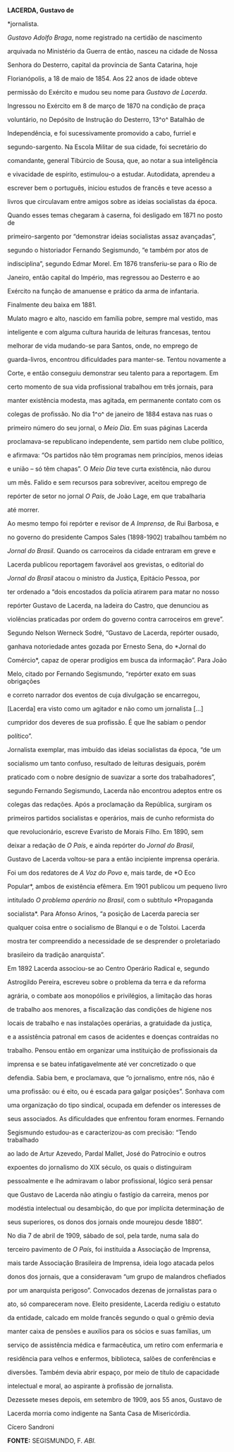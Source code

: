 **LACERDA, Gustavo de**



\*jornalista.



*Gustavo Adolfo Braga*, nome registrado na certidão de nascimento

arquivada no Ministério da Guerra de então, nasceu na cidade de Nossa

Senhora do Desterro, capital da província de Santa Catarina, hoje

Florianópolis, a 18 de maio de 1854. Aos 22 anos de idade obteve

permissão do Exército e mudou seu nome para *Gustavo de Lacerda*.



Ingressou no Exército em 8 de março de 1870 na condição de praça

voluntário, no Depósito de Instrução do Desterro, 13^o^ Batalhão de

Independência, e foi sucessivamente promovido a cabo, furriel e

segundo-sargento. Na Escola Militar de sua cidade, foi secretário do

comandante, general Tibúrcio de Sousa, que, ao notar a sua inteligência

e vivacidade de espírito, estimulou-o a estudar. Autodidata, aprendeu a

escrever bem o português, iniciou estudos de francês e teve acesso a

livros que circulavam entre amigos sobre as ideias socialistas da época.

Quando esses temas chegaram à caserna, foi desligado em 1871 no posto de

primeiro-sargento por “demonstrar ideias socialistas assaz avançadas”,

segundo o historiador Fernando Segismundo, “e também por atos de

indisciplina”, segundo Edmar Morel. Em 1876 transferiu-se para o Rio de

Janeiro, então capital do Império, mas regressou ao Desterro e ao

Exército na função de amanuense e prático da arma de infantaria.

Finalmente deu baixa em 1881.



Mulato magro e alto, nascido em família pobre, sempre mal vestido, mas

inteligente e com alguma cultura haurida de leituras francesas, tentou

melhorar de vida mudando-se para Santos, onde, no emprego de

guarda-livros, encontrou dificuldades para manter-se. Tentou novamente a

Corte, e então conseguiu demonstrar seu talento para a reportagem. Em

certo momento de sua vida profissional trabalhou em três jornais, para

manter existência modesta, mas agitada, em permanente contato com os

colegas de profissão. No dia 1^o^ de janeiro de 1884 estava nas ruas o

primeiro número do seu jornal, o *Meio Dia*. Em suas páginas Lacerda

proclamava-se republicano independente, sem partido nem clube político,

e afirmava: “Os partidos não têm programas nem princípios, menos ideias

e união – só têm chapas”. O *Meio Dia* teve curta existência, não durou

um mês. Falido e sem recursos para sobreviver, aceitou emprego de

repórter de setor no jornal *O País*, de João Lage, em que trabalharia

até morrer.



Ao mesmo tempo foi repórter e revisor de *A Imprensa*, de Rui Barbosa, e

no governo do presidente Campos Sales (1898-1902) trabalhou também no

*Jornal do Brasil*. Quando os carroceiros da cidade entraram em greve e

Lacerda publicou reportagem favorável aos grevistas, o editorial do

*Jornal do Brasil* atacou o ministro da Justiça, Epitácio Pessoa, por

ter ordenado a “dois encostados da polícia atirarem para matar no nosso

repórter Gustavo de Lacerda, na ladeira do Castro, que denunciou as

violências praticadas por ordem do governo contra carroceiros em greve”.

Segundo Nelson Werneck Sodré, “Gustavo de Lacerda, repórter ousado,

ganhava notoriedade antes gozada por Ernesto Sena, do *Jornal do

Comércio*, capaz de operar prodígios em busca da informação”. Para João

Melo, citado por Fernando Segismundo, “repórter exato em suas obrigações

e correto narrador dos eventos de cuja divulgação se encarregou,

[Lacerda] era visto como um agitador e não como um jornalista […]

cumpridor dos deveres de sua profissão. É que lhe sabiam o pendor

político”.



Jornalista exemplar, mas imbuído das ideias socialistas da época, “de um

socialismo um tanto confuso, resultado de leituras desiguais, porém

praticado com o nobre desígnio de suavizar a sorte dos trabalhadores”,

segundo Fernando Segismundo, Lacerda não encontrou adeptos entre os

colegas das redações. Após a proclamação da República, surgiram os

primeiros partidos socialistas e operários, mais de cunho reformista do

que revolucionário, escreve Evaristo de Morais Filho. Em 1890, sem

deixar a redação de *O País*, e ainda repórter do *Jornal do Brasil*,

Gustavo de Lacerda voltou-se para a então incipiente imprensa operária.

Foi um dos redatores de *A Voz do Povo* e, mais tarde, de *O Eco

Popular*, ambos de existência efêmera. Em 1901 publicou um pequeno livro

intitulado *O problema operário no Brasil*, com o subtítulo *Propaganda

socialista*. Para Afonso Arinos, “a posição de Lacerda parecia ser

qualquer coisa entre o socialismo de Blanqui e o de Tolstoi. Lacerda

mostra ter compreendido a necessidade de se desprender o proletariado

brasileiro da tradição anarquista”.



Em 1892 Lacerda associou-se ao Centro Operário Radical e, segundo

Astrogildo Pereira, escreveu sobre o problema da terra e da reforma

agrária, o combate aos monopólios e privilégios, a limitação das horas

de trabalho aos menores, a fiscalização das condições de higiene nos

locais de trabalho e nas instalações operárias, a gratuidade da justiça,

e a assistência patronal em casos de acidentes e doenças contraídas no

trabalho. Pensou então em organizar uma instituição de profissionais da

imprensa e se bateu infatigavelmente até ver concretizado o que

defendia. Sabia bem, e proclamava, que “o jornalismo, entre nós, não é

uma profissão: ou é eito, ou é escada para galgar posições”. Sonhava com

uma organização do tipo sindical, ocupada em defender os interesses de

seus associados. As dificuldades que enfrentou foram enormes. Fernando

Segismundo estudou-as e caracterizou-as com precisão: “Tendo trabalhado

ao lado de Artur Azevedo, Pardal Mallet, José do Patrocínio e outros

expoentes do jornalismo do XIX século, os quais o distinguiram

pessoalmente e lhe admiravam o labor profissional, lógico será pensar

que Gustavo de Lacerda não atingiu o fastígio da carreira, menos por

modéstia intelectual ou desambição, do que por implícita determinação de

seus superiores, os donos dos jornais onde mourejou desde 1880”.



No dia 7 de abril de 1909, sábado de sol, pela tarde, numa sala do

terceiro pavimento de *O País*, foi instituída a Associação de Imprensa,

mais tarde Associação Brasileira de Imprensa, ideia logo atacada pelos

donos dos jornais, que a consideravam “um grupo de malandros chefiados

por um anarquista perigoso”. Convocados dezenas de jornalistas para o

ato, só compareceram nove. Eleito presidente, Lacerda redigiu o estatuto

da entidade, calcado em molde francês segundo o qual o grêmio devia

manter caixa de pensões e auxílios para os sócios e suas famílias, um

serviço de assistência médica e farmacêutica, um retiro com enfermaria e

residência para velhos e enfermos, biblioteca, salões de conferências e

diversões. Também devia abrir espaço, por meio de título de capacidade

intelectual e moral, ao aspirante à profissão de jornalista.



Dezessete meses depois, em setembro de 1909, aos 55 anos, Gustavo de

Lacerda morria como indigente na Santa Casa de Misericórdia.



Cícero Sandroni



**FONTE:** SEGISMUNDO, F. *ABI.*

